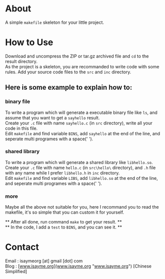 # About #
A simple `makefile` skeleton for your little project.

# How to Use #
Download and uncompress the ZIP or tar.gz archived file and `cd` to the result directory.  
As the project is a skeleton, you are recommanded to write code with some rules.
Add your source code files to the `src` and `inc` directory.

## Here is some example to explain how to: ##
### binary file ###
To write a program which will generate a executable binary file like `ls`, and assume that you want to 
get a `sayhello` result.  
Create your `.c` file with name `sayhello.c` (in `src` directory), write all your code in this file.  
Edit `makefile` and find variable `BINS`, add `sayhello` at the end of the line, and seperate multi programes 
with a space(' ').

### shared library ###
To write a program which will generate a shared library like `libhello.so`.  
Create your `.c` file with name `hello.c` (in `src\hello\` directory), and `.h` file with any name while I prefer `libhello.h` 
in `inc` directory.  
Edit `makefile` and find variable `LIBS`, add `libhello.so` at the end of the line, and seperate multi programes 
with a space(' ').

### more ###
Maybe all the above not suitable for you, here I recommand you to read the makefile, it's so simple that you can custom it for yourself.

** After all done, run command `make` to get your result. **  
** In the code, I add a `test` to `BINS`, and you can see it. **

# Contact #
Email : isaymeorg [at] gmail [dot] com  
Blog  : [www.isayme.org](www.isayme.org "www.isayme.org") [Chinese Simplified]

